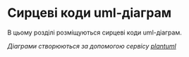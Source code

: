 # Сирцеві коди uml-діаграм

В цьому розділі розміщуються сирцеві коди uml-діаграм.

*Діаграми створюються за допомогою сервісу [plantuml](https://plantuml.com/)*



